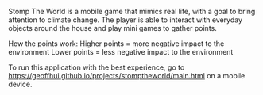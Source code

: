 Stomp The World is a mobile game that mimics real life, with a goal to bring attention to climate change. The player is able to interact with everyday objects around the house and play mini games to gather points.

How the points work:
  Higher points = more negative impact to the environment
  Lower points = less negative impact to the environment

To run this application with the best experience, go to https://geoffhui.github.io/projects/stomptheworld/main.html on a mobile device.
